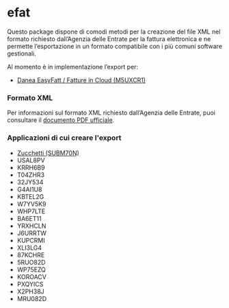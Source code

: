 # efat

Questo package dispone di comodi metodi per la creazione del file XML nel formato richiesto dall’Agenzia delle Entrate per la fattura elettronica e ne permette l’esportazione in un formato compatibile con i più comuni software gestionali.

Al momento è in implementazione l’export per:

* [Danea EasyFatt / Fatture in Cloud (M5UXCR1)](https://www.danea.it/software/easyfatt/)

### Formato XML

Per informazioni sul formato XML richiesto dall’Agenzia delle Entrate, puoi consultare il [documento PDF ufficiale](https://www.fatturapa.gov.it/export/fatturazione/sdi/Specifiche_tecniche_del_formato_FatturaPA_v1.2.pdf).

### Applicazioni di cui creare l'export
* [Zucchetti (SUBM70N)](https://www.zucchetti.it/website/cms/categoria/3576-software-fatturazione-elettronica-zucchetti..html)
* USAL8PV
* KRRH6B9
* T04ZHR3
* 32JY534
* G4AI1U8
* KBTEL2G
* W7YV5K9
* WHP7LTE
* BA6ET11
* YRXHCLN
* J6URRTW
* KUPCRMI
* XLI3LG4
* 87KCHRE
* 5RUO82D
* WP75EZQ
* KOROACV
* PXQYICS
* X2PH38J
* MRU082D
